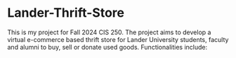 # Lander-Thrift-Store
This is my project for Fall 2024 CIS 250. The project aims to develop a virtual e-commerce based thrift store for Lander University students, faculty and alumni to buy, sell or donate used goods. Functionalities include: 
